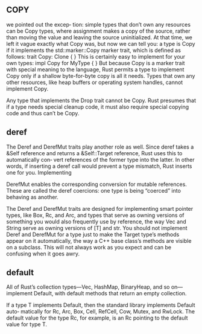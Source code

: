 
## COPY
we pointed out the excep‐ tion: simple types that don’t own any resources can be Copy types, where assignment makes a copy of the source, rather than moving the value and leaving the source uninitialized.
At that time, we left it vague exactly what Copy was, but now we can tell you: a type is Copy if it implements the std::marker::Copy marker trait, which is defined as follows:
trait Copy: Clone { }
This is certainly easy to implement for your own types:
impl Copy for MyType { }
But because Copy is a marker trait with special meaning to the language, Rust permits a type to implement Copy only if a shallow byte-for-byte copy is all it needs. Types that own any other resources, like heap buffers or operating system handles, cannot implement Copy.

Any type that implements the Drop trait cannot be Copy. Rust presumes that if a type needs special cleanup code, it must also require special copying code and thus can’t be Copy.


## deref
The Deref and DerefMut traits play another role as well. Since deref takes a &Self reference and returns a &Self::Target reference, Rust uses this to automatically con‐ vert references of the former type into the latter. In other words, if inserting a deref call would prevent a type mismatch, Rust inserts one for you. Implementing

DerefMut enables the corresponding conversion for mutable references. These are called the deref coercions: one type is being “coerced” into behaving as another.

The Deref and DerefMut traits are designed for implementing smart pointer types, like Box, Rc, and Arc, and types that serve as owning versions of something you would also frequently use by reference, the way Vec<T> and String serve as owning versions of [T] and str. You should not implement Deref and DerefMut for a type just to make the Target type’s methods appear on it automatically, the way a C++ base class’s methods are visible on a subclass. This will not always work as you expect and can be confusing when it goes awry.

## default

All of Rust’s collection types—Vec, HashMap, BinaryHeap, and so on—implement Default, with default methods that return an empty collection. 

If a type T implements Default, then the standard library implements Default auto‐ matically for Rc<T>, Arc<T>, Box<T>, Cell<T>, RefCell<T>, Cow<T>, Mutex<T>, and RwLock<T>. 
The default value for the type Rc<T>, for example, is an Rc pointing to the default value for type T.
